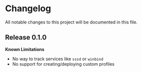 # Changelog

All notable changes to this project will be documented in this file.

## Release 0.1.0

**Known Limitations**

* No way to track services like `sssd` or `winbind`
* No support for creating/deploying custom profiles
